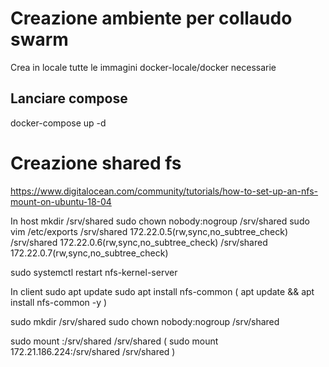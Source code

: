 # Creazione ambiente per collaudo swarm 

Crea in locale tutte le immagini docker-locale/docker necessarie

## Lanciare compose

docker-compose up -d

# Creazione shared fs

https://www.digitalocean.com/community/tutorials/how-to-set-up-an-nfs-mount-on-ubuntu-18-04

In host
mkdir /srv/shared
sudo chown nobody:nogroup /srv/shared
sudo vim /etc/exports
/srv/shared    172.22.0.5(rw,sync,no_subtree_check)
/srv/shared    172.22.0.6(rw,sync,no_subtree_check)
/srv/shared    172.22.0.7(rw,sync,no_subtree_check)

sudo systemctl restart nfs-kernel-server

In client
sudo apt update
sudo apt install nfs-common 
( apt update && apt install nfs-common -y )

sudo mkdir /srv/shared
sudo chown nobody:nogroup /srv/shared

sudo mount <HOST-IP-ADDRESS>:/srv/shared /srv/shared
( sudo mount 172.21.186.224:/srv/shared /srv/shared )


